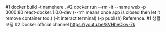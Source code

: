 #1 docker build -t namehere .
#2 docker run --rm -it --name web -p 3000:80 react-docker:1.0.0-dev
(--rm means once app is closed then let it remove container too.)
(-it interact terminal)
(-p publish)
Reference.
#1 생활코딩
#2 Docker official channel https://youtu.be/8VHheCkw-7k